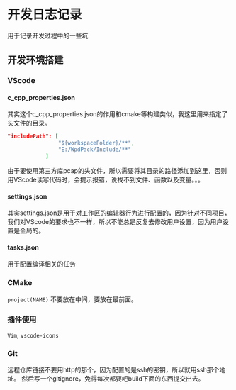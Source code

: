 # 开发日志记录

用于记录开发过程中的一些坑

## 开发环境搭建

### VScode

#### c_cpp_properties.json

其实这个c_cpp_properties.json的作用和cmake等构建类似，我这里用来指定了头文件的目录。

``` json
"includePath": [
                "${workspaceFolder}/**",
                "E:/WpdPack/Include/**"
            ]
```
由于要使用第三方库pcap的头文件，所以需要将其目录的路径添加到这里，否则用VScode读写代码时，会提示报错，说找不到文件、函数以及变量。。。

#### settings.json
其实settings.json是用于对工作区的编辑器行为进行配置的，因为针对不同项目，我们对VScode的要求也不一样，所以不能总是反复去修改用户设置，因为用户设置是全局的。

#### tasks.json
用于配置编译相关的任务

### CMake

`project(NAME)` 不要放在中间，要放在最前面。

### 插件使用
`Vim`, `vscode-icons`

### Git
远程仓库链接不要用http的那个，因为配置的是ssh的密钥，所以就用ssh那个地址。
然后写一个gitignore，免得每次都要吧build下面的东西提交出去。

